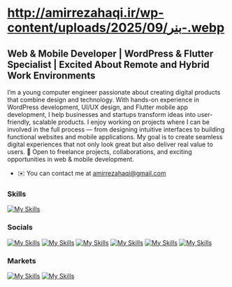 http://amirrezahaqi.ir/wp-content/uploads/2025/09/بنر-.webp
======================================================================================================================================




Web & Mobile Developer | WordPress & Flutter Specialist | Excited About Remote and Hybrid Work Environments
-----------------

I’m a young computer engineer passionate about creating digital products that combine design and technology.
With hands-on experience in WordPress development, UI/UX design, and Flutter mobile app development, I help businesses and startups transform ideas into user-friendly, scalable products.
I enjoy working on projects where I can be involved in the full process — from designing intuitive interfaces to building functional websites and mobile applications. My goal is to create seamless digital experiences that not only look great but also deliver real value to users.
🚀 Open to freelance projects, collaborations, and exciting opportunities in web & mobile development.

* ✉️  You can contact me at [amirrezahaqi@gmail.com](mailto:amirrezahaqi@gmail.com)


### Skills

[![My Skills](https://skillicons.dev/icons?i=dart,flutter,vscode,androidstudio,firebase,git,postman,html,css,wordpress,xd,figma&perline=12)](https://amirrezahaqi.ir)

### Socials

[![My Skills](https://skillicons.dev/icons?i=instagram)](http://www.instagram.com/amirrezahaqi)
[![My Skills](https://skillicons.dev/icons?i=linkedin)](https://www.linkedin.com/in/amirreza-haqi/)
[![My Skills](https://skillicons.dev/icons?i=github)](https://www.github.com/amirrezahaqi)
[![My Skills](https://skillicons.dev/icons?i=twitter)](https://www.twitter.com/amirrezahaqi)
[![My Skills](https://skillicons.dev/icons?i=stackoverflow)](https://www.stackoverflow.com/users/21347966/amirrezahaqi)
[![My Skills](https://skillicons.dev/icons?i=discord)](https://discord.com/users/amirrezahaqi)

### Markets
    
[![My Skills](https://upload.wikimedia.org/wikipedia/en/thumb/7/70/Cafe_Bazaar_logo.svg/100px-Cafe_Bazaar_logo.svg.png?20231120050454)](https://cafebazaar.ir/developer/008767083704)
[![My Skills](https://upload.wikimedia.org/wikipedia/fa/thumb/1/17/Myket_logo.png/100px-Myket_logo.png)](https://myket.ir/developer/dev-83182)
 

